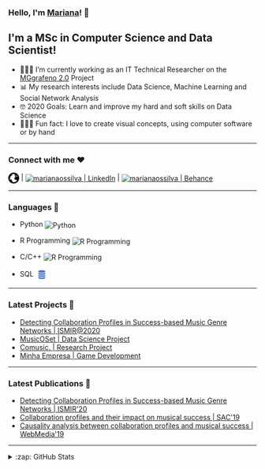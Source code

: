 ### Hello, I'm [Mariana][website]! 👋

## I'm a MSc in Computer Science and Data Scientist!
- 👩🏽‍💻 I’m currently working as an IT Technical Researcher on the [MGgrafeno 2.0][mggrafeno] Project
- 📊 My research interests include Data Science, Machine Learning and Social Network Analysis
- 🤓 2020 Goals: Learn and improve my hard and soft skills on Data Science
- 🤹🏽‍♀️ Fun fact: I love to create visual concepts, using computer software or by hand

---

### Connect with me ❤️

[<img align="center" alt="marianaossilva.github.io" width="22px" src="https://raw.githubusercontent.com/iconic/open-iconic/master/svg/globe.svg" />][website]  | 
[<img align="center" alt="marianaossilva | LinkedIn" width="22px" src="https://cdn.jsdelivr.net/npm/simple-icons@v3/icons/linkedin.svg" />][linkedin]  | 
[<img align="center" alt="marianaossilva | Behance" width="22px" src="https://cdn.jsdelivr.net/npm/simple-icons@3.6.0/icons/behance.svg" />][behance]

---

### Languages 🧡


* Python <img align="center" alt="Python" width="26px" src="https://upload.wikimedia.org/wikipedia/commons/c/c3/Python-logo-notext.svg"/>

*  R Programming <img align="center" alt="R Programming" width="26px" src="https://upload.wikimedia.org/wikipedia/commons/thumb/1/1b/R_logo.svg/1448px-R_logo.svg.png"/>

* C/C++ <img align="center" alt="R Programming" width="26px" src="https://upload.wikimedia.org/wikipedia/commons/thumb/1/18/ISO_C%2B%2B_Logo.svg/612px-ISO_C%2B%2B_Logo.svg.png"/>

* SQL <img align="center" alt="SQL" width="26px" src="https://raw.githubusercontent.com/github/explore/80688e429a7d4ef2fca1e82350fe8e3517d3494d/topics/sql/sql.png" />

---

### Latest Projects 💛


- [Detecting Collaboration Profiles in Success-based Music Genre Networks | ISMIR@2020](https://opgabriel.github.io/ISMIR2020)
- [MusicOSet | Data Science Project](https://marianaossilva.github.io/DSW2019/)
- [Comusic. | Research Project](https://marianaossilva.github.io/Comusic./)
- [Minha Empresa | Game Development](https://crudparasempre.github.io/DOCES/)

---

### Latest Publications 💚


- [Detecting Collaboration Profiles in Success-based Music Genre Networks | ISMIR'20](https://opgabriel.github.io/ISMIR2020)
- [Collaboration profiles and their impact on musical success | SAC'19](https://doi.org/10.1145/3297280.3297483)
- [Causality analysis between collaboration profiles and musical success | WebMedia'19](https://doi.org/10.1145/3323503.3349549)

---

<details>
  <summary>:zap: GitHub Stats</summary>
  
  
  [![Mariana's github stats](https://github-readme-stats.vercel.app/api?username=marianaossilva)](https://github.com/marianaossilva/github-readme-stats)
  
</details>

[website]: https://marianaossilva.github.io/
[mggrafeno]: https://marianaossilva.github.io/
[behance]: https://www.behance.net/marianaoss543c
[linkedin]: https://www.linkedin.com/in/mariana-de-oliveira-santos-silva-276454108/

